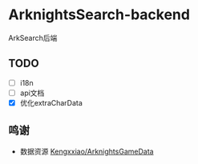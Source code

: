 
 # ArknightsSearch-backend
 
ArkSearch后端

 ## TODO

 - [ ] i18n
 - [ ] api文档
 - [x] 优化extraCharData

## 鸣谢
 
 - 数据资源 [Kengxxiao/ArknightsGameData](https://github.com/Kengxxiao/ArknightsGameData)